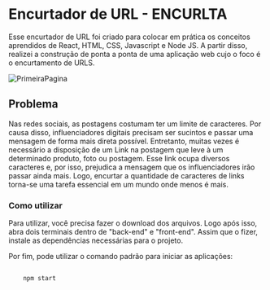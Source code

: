 # Encurtador de URL - ENCURLTA

Esse encurtador de URL foi criado para colocar em prática os conceitos aprendidos de React, HTML, CSS, Javascript e Node JS. A partir disso, realizei a construção de ponta a ponta de uma aplicação web cujo o foco é o encurtamento de URLS. 

![PrimeiraPagina]('./assets/page.png')


## Problema

Nas redes sociais, as postagens costumam ter um limite de caracteres. Por causa disso, influenciadores digitais precisam ser sucintos e passar uma mensagem de forma mais direta possível. Entretanto, muitas vezes é necessário a disposição de um Link na postagem que leve à um determinado produto, foto ou postagem. Esse link ocupa diversos caracteres e, por isso, prejudica a mensagem que os influenciadores irão passar ainda mais. Logo, encurtar a quantidade de caracteres de links torna-se uma tarefa essencial em um mundo onde menos é mais.

### Como utilizar

Para utilizar, você precisa fazer o download dos arquivos. Logo após isso, abra dois terminais dentro de "back-end" e "front-end". Assim que o fizer, instale as dependências necessárias para o projeto.

Por fim, pode utilizar o comando padrão para iniciar as aplicações:

<code>
    npm start
</code>